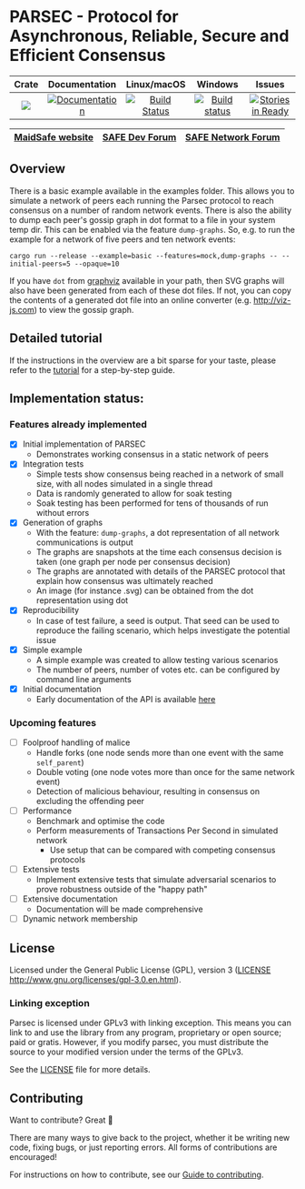 # PARSEC - Protocol for Asynchronous, Reliable, Secure and Efficient Consensus

|Crate|Documentation|Linux/macOS|Windows|Issues|
|:---:|:-----------:|:---------:|:-----:|:----:|
|[![](http://meritbadge.herokuapp.com/parsec)](https://crates.io/crates/parsec)|[![Documentation](https://docs.rs/parsec/badge.svg)](https://docs.rs/parsec)|[![Build Status](https://travis-ci.com/maidsafe/parsec.svg?branch=master)](https://travis-ci.com/maidsafe/parsec)|[![Build status](https://ci.appveyor.com/api/projects/status/1wmc7pj8fx77lywy/branch/master?svg=true)](https://ci.appveyor.com/project/MaidSafe-QA/parsec/branch/master)|[![Stories in Ready](https://badge.waffle.io/maidsafe/parsec.png?label=ready&title=Ready)](https://waffle.io/maidsafe/parsec)|

| [MaidSafe website](https://maidsafe.net) | [SAFE Dev Forum](https://forum.safedev.org) | [SAFE Network Forum](https://safenetforum.org) |
|:----------------------------------------:|:-------------------------------------------:|:----------------------------------------------:|

## Overview

There is a basic example available in the examples folder.  This allows you to simulate a network of peers each running the Parsec protocol to reach consensus on a number of random network events.  There is also the ability to dump each peer's gossip graph in dot format to a file in your system temp dir.  This can be enabled via the feature `dump-graphs`.  So, e.g. to run the example for a network of five peers and ten network events:

```
cargo run --release --example=basic --features=mock,dump-graphs -- --initial-peers=5 --opaque=10
```

If you have `dot` from [graphviz](https://graphviz.gitlab.io/download) available in your path, then SVG graphs will also have been generated from each of these dot files.  If not, you can copy the contents of a generated dot file into an online converter (e.g. http://viz-js.com) to view the gossip graph.

## Detailed tutorial

If the instructions in the overview are a bit sparse for your taste, please refer to the [tutorial](docs/tutorial.md) for a step-by-step guide.

## Implementation status:

### Features already implemented

- [x] Initial implementation of PARSEC
    - Demonstrates working consensus in a static network of peers
- [x] Integration tests
    - Simple tests show consensus being reached in a network of small size, with all nodes simulated in a single thread
    - Data is randomly generated to allow for soak testing
    - Soak testing has been performed for tens of thousands of run without errors
- [x] Generation of graphs
    - With the feature: `dump-graphs`, a dot representation of all network communications is output
    - The graphs are snapshots at the time each consensus decision is taken (one graph per node per consensus decision)
    - The graphs are annotated with details of the PARSEC protocol that explain how consensus was ultimately reached
    - An image (for instance .svg) can be obtained from the dot representation using dot
- [x] Reproducibility
    - In case of test failure, a seed is output. That seed can be used to reproduce the failing scenario, which helps investigate the potential issue
- [x] Simple example
    - A simple example was created to allow testing various scenarios
    - The number of peers, number of votes etc. can be configured by command line arguments
- [x] Initial documentation
    - Early documentation of the API is available [here](https://docs.rs/parsec/0.5.0/parsec/index.html)

### Upcoming features

- [ ] Foolproof handling of malice
    - Handle forks (one node sends more than one event with the same `self_parent`)
    - Double voting (one node votes more than once for the same network event)
    - Detection of malicious behaviour, resulting in consensus on excluding the offending peer
- [ ] Performance
    - Benchmark and optimise the code
    - Perform measurements of Transactions Per Second in simulated network
        - Use setup that can be compared with competing consensus protocols
- [ ] Extensive tests
    - Implement extensive tests that simulate adversarial scenarios to prove robustness outside of the "happy path"
- [ ] Extensive documentation
    - Documentation will be made comprehensive
- [ ] Dynamic network membership

## License

Licensed under the General Public License (GPL), version 3 ([LICENSE](LICENSE) http://www.gnu.org/licenses/gpl-3.0.en.html).

### Linking exception

Parsec is licensed under GPLv3 with linking exception. This means you can link to and use the library from any program, proprietary or open source; paid or gratis. However, if you modify parsec, you must distribute the source to your modified version under the terms of the GPLv3.

See the [LICENSE](LICENSE) file for more details.

## Contributing

Want to contribute? Great :tada:

There are many ways to give back to the project, whether it be writing new code, fixing bugs, or just reporting errors. All forms of contributions are encouraged!

For instructions on how to contribute, see our [Guide to contributing](https://github.com/maidsafe/QA/blob/master/CONTRIBUTING.md).
